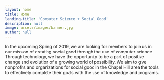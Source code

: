 ```yaml
---
layout: home
title: Home
landing-title: 'Computer Science + Social Good'
description: null
image: assets/images/banner.jpg
author: null
---
```


In the upcoming Spring of 2019, we are looking for members to join us in our mission of creating social good through the use of computer science. Through technology, we have the opportunity to be a part of positive change and evolution of a growing world of possibility. We aim to give nonprofits and organizations for social good in the Chapel Hill area the tools to effectively complete their goals with the use of knowledge and programs.
